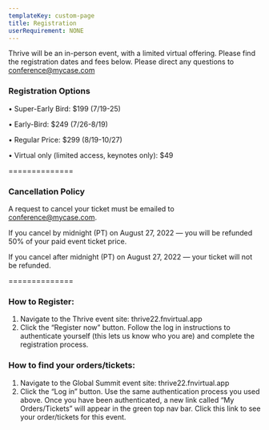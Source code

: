 ```yaml
---
templateKey: custom-page
title: Registration
userRequirement: NONE
---
```

Thrive will be an in-person event, with a limited virtual offering. Please find the registration dates and fees below. Please direct any questions to conference@mycase.com

### **Registration Options**

• Super-Early Bird: $199 (7/19-25)

• Early-Bird: $249 (7/26-8/19)

• Regular Price: $299 (8/19-10/27)

• Virtual only (limited access, keynotes only): $49

\==============

### **Cancellation Policy**

A request to cancel your ticket must be emailed to conference@mycase.com. 

If you cancel by midnight (PT) on August 27, 2022 — you will be refunded 50% of your paid event ticket price. 

If you cancel after midnight (PT) on August 27, 2022 — your ticket will not be refunded. 

\==============

### **How to Register:**

1. Navigate to the Thrive event site: thrive22.fnvirtual.app 
2. Click the “Register now” button. Follow the log in instructions to authenticate yourself (this lets us know who you are) and complete the registration process. 

### **How to find your orders/tickets:**

1. Navigate to the Global Summit event site: thrive22.fnvirtual.app 
2. Click the “Log in” button. Use the same authentication process you used above. Once you have been authenticated, a new link called “My Orders/Tickets” will appear in the green top nav bar. Click this link to see your order/tickets for this event.